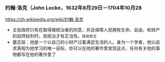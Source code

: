 ### 约翰·洛克（John Locke，1632年8月29日－1704年10月28
https://zh.wikipedia.org/wiki/约翰·洛克
- 主张政府只有在取得被统治者的同意，并且保障人民拥有生命、自由、和财产的自然权利时，其统治才有正当性。`保民而王`
- 墓志铭：他是一个以自己的小财产过着满足生活的人。身为一个学者，他以追求真相为他学习的唯一目标，你可以在他的著作里发现这点，任何有关他的事物都写在他的著作里了